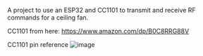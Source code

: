 A project to use an ESP32 and CC1101 to transmit and receive RF commands for a ceiling fan.

CC1101 from here: https://www.amazon.com/dp/B0C8RRG88V

CC1101 pin reference
![image](https://github.com/iamjoshk/home-assistant-collection/assets/28068117/2812e21e-8c56-4ca1-a945-5a1c3f9465d6)
